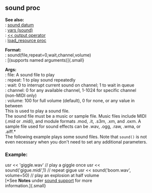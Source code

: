 ## sound proc    
**See also:**    
:   [sound datum](/sound)    
:   [vars (sound)](/sound/var)    
:   [\<\< output operator](/operator/%3c%3c/output)    
:   [load_resource proc](/proc/load_resource)    
<!-- -->    
**Format:**    
:   sound(file,repeat=0,wait,channel,volume)    
:   [(supports named arguments)]{.small}    
<!-- -->    
**Args:**    
:   file: A sound file to play    
:   repeat: 1 to play sound repeatedly    
:   wait: 0 to interrupt current sound on channel; 1 to wait in queue    
:   channel: 0 for any available channel, 1-1024 for specific channel    
    (non-MIDI only)    
:   volume: 100 for full volume (default), 0 for none, or any value in    
    between    
This is used to play a sound file.    
The sound file must be a music or sample file. Music files include MIDI    
(.mid or .midi), and module formats .mod, .it, .s3m, .xm, and .oxm. A    
sample file used for sound effects can be .wav, .ogg, .raw, .wma, or    
.aiff.\*    
The following example plays some sound files. Note that `sound()` is not    
even necessary when you don\'t need to set any additional parameters.    
### Example:    
usr \<\< \'giggle.wav\' // play a giggle once usr \<\<    
sound(\'gigue.midi\',1) // repeat gigue usr \<\< sound(\'boom.wav\',    
volume=50) // play an explosion at half volume    
[\*See **Notes** under [sound support](/DM/sound) for more    
information.]{.small}  